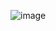![image](https://user-images.githubusercontent.com/72620861/131114094-8b37f185-bf11-4dc5-bf26-5fcfe3ab6dbb.png)
